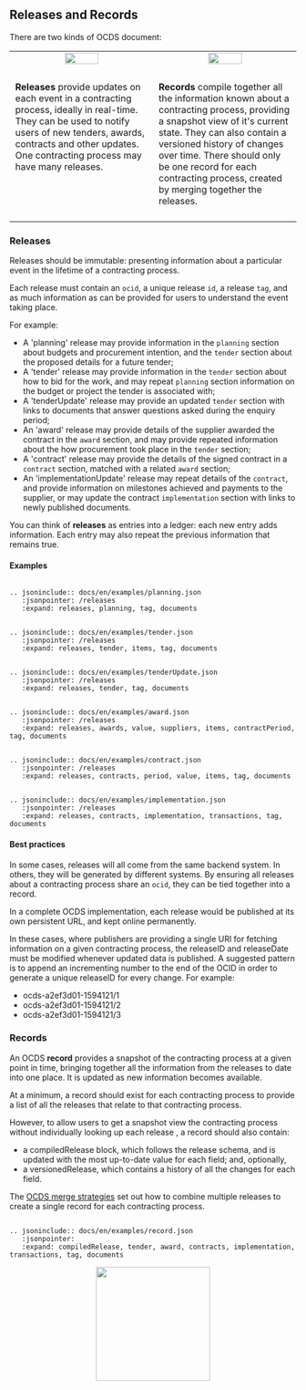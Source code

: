 ## Releases and Records

There are two kinds of OCDS document:

<table>
    <tr>
        <td width="50%" align="center"><img src="../../../assets/green_release.svg.png" width="50%"></td>
        <td width="50%" align="center"><img src="../../../assets/green_compilation.svg.png" width="50%"></td>
    </tr>
    <tr>
<td valign="top" style="padding:10px;" markdown=1>

**Releases** provide updates on each event in a contracting process, ideally in real-time. They can be used to notify users of new tenders, awards, contracts and other updates. One contracting process may have many releases.

</td>
<td valign="top" style="padding:10px;" markdown=1>

**Records** compile together all the information known about a contracting process, providing a snapshot view of it's current state. They can also contain a versioned history of changes over time. There should only be one record for each contracting process, created by merging together the releases.

</td>
    </tr>
</table>

### Releases

Releases should be immutable: presenting information about a particular event in the lifetime of a contracting process. 

Each release must contain an ```ocid```, a unique release ```id```, a release ```tag```, and as much information as can be provided for users to understand the event taking place.

For example: 

* A 'planning' release may provide information in the ```planning``` section about budgets and procurement intention, and the ```tender``` section about the proposed details for a future tender;
* A 'tender' release may provide information in the ```tender``` section about how to bid for the work, and may repeat ```planning``` section information on the budget or project the tender is associated with;
* A 'tenderUpdate' release may provide an updated ```tender``` section with links to documents that answer questions asked during the enquiry period;
* An 'award' release may provide details of the supplier awarded the contract in the ```award``` section, and may provide repeated information about the how procurement took place in the ```tender``` section;
* A 'contract' release may provide the details of the signed contract in a ```contract``` section, matched with a related ```award``` section;
* An 'implementationUpdate' release may repeat details of the ```contract```, and provide information on milestones achieved and payments to the supplier, or may update the contract ```implementation``` section with links to newly published documents. 

You can think of **releases** as entries into a ledger: each new entry adds information. Each entry may also repeat the previous information that remains true. 

#### Examples


```eval_rst

.. jsoninclude:: docs/en/examples/planning.json
   :jsonpointer: /releases
   :expand: releases, planning, tag, documents

```

```eval_rst

.. jsoninclude:: docs/en/examples/tender.json
   :jsonpointer: /releases
   :expand: releases, tender, items, tag, documents

```

```eval_rst

.. jsoninclude:: docs/en/examples/tenderUpdate.json
   :jsonpointer: /releases
   :expand: releases, tender, tag, documents

```


```eval_rst

.. jsoninclude:: docs/en/examples/award.json
   :jsonpointer: /releases
   :expand: releases, awards, value, suppliers, items, contractPeriod, tag, documents

```

```eval_rst

.. jsoninclude:: docs/en/examples/contract.json
   :jsonpointer: /releases
   :expand: releases, contracts, period, value, items, tag, documents

```


```eval_rst

.. jsoninclude:: docs/en/examples/implementation.json
   :jsonpointer: /releases
   :expand: releases, contracts, implementation, transactions, tag, documents

```

#### Best practices

In some cases, releases will all come from the same backend system. In others, they will be generated by different systems. By ensuring all releases about a contracting process share an ```ocid```, they can be tied together into a record. 

In a complete OCDS implementation, each release would be published at its own persistent URL, and kept online permanently. 

In these cases, where publishers are providing a single URI for fetching information on a given contracting process, the releaseID and releaseDate must be modified whenever updated data is published. A suggested pattern is to append an incrementing number to the end of the OCID in order to generate a unique releaseID for every change. For example:

* ocds-a2ef3d01-1594121/1
* ocds-a2ef3d01-1594121/2
* ocds-a2ef3d01-1594121/3


### Records

An OCDS **record** provides a snapshot of the contracting process at a given point in time, bringing together all the information from the releases to date into one place. It is updated as new information becomes available.

At a minimum, a record should exist for each contracting process to provide a list of all the releases that relate to that contracting process.

However, to allow users to get a snapshot view the contracting process without individually looking up each release , a record should also contain:

* a compiledRelease block, which follows the release schema, and is updated with the most up-to-date value for each field; and, optionally,
* a versionedRelease, which contains a history of all the changes for each field.

The [OCDS merge strategies](../schema/merging.md) set out how to combine multiple releases to create a single record for each contracting process. 

```eval_rst

.. jsoninclude:: docs/en/examples/record.json
   :jsonpointer: 
   :expand: compiledRelease, tender, award, contracts, implementation, transactions, tag, documents

```

<center><img src="../../../assets/release_square.png" height="200"/></center>
